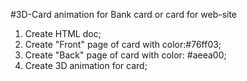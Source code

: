 #3D-Card animation for Bank card or card for web-site
 1. Create HTML doc;
 2. Create "Front" page of card with color:#76ff03;
 3. Create "Back" page of card with color: #aeea00;
 4. Create 3D animation for card;
 
